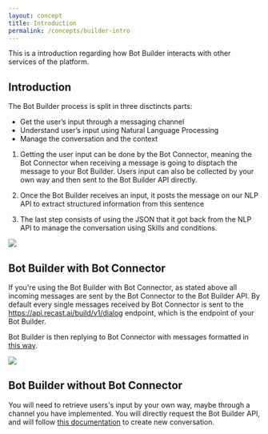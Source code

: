 ```yaml
---
layout: concept
title: Introduction
permalink: /concepts/builder-intro
---
```


This is a introduction regarding how Bot Builder interacts with other services of the platform.

## Introduction

The Bot Builder process is split in three disctincts parts:
- Get the user’s input through a messaging channel
- Understand user’s input using Natural Language Processing
- Manage the conversation and the context

1) Getting the user input can be done by the Bot Connector, meaning the Bot Connector when receiving a message is going to disptach the message to your Bot Builder. Users input can also be collected by your own way and then sent to the Bot Builder API directly.

2) Once the Bot Builder receives an input, it posts the message on our NLP API to extract structured information from this sentence

3) The last step consists of using the JSON that it got back from the NLP API to manage the conversation using Skills and conditions.

<img class='custom' src='https://cdn.recast.ai/man/bot-builder/bot-builder-01.png'>

## Bot Builder with Bot Connector

If you're using the Bot Builder with Bot Connector, as stated above all incoming messages are sent by the Bot Connector to the Bot Builder API. By default every single messages received by Bot Connector is sent to the https://api.recast.ai/build/v1/dialog endpoint, which is the endpoint of your Bot Builder.

Bot Builder is then replying to Bot Connector with messages formatted in [this way](https://recast.ai/docs/concepts/structured-messages).

<img class='custom' src='https://cdn.recast.ai/man/bot-builder/bc-bb-01.png'>

## Bot Builder without Bot Connector

You will need to retrieve users's input by your own way, maybe through a channel you have implemented. You will directly request the Bot Builder API, and will follow [this documentation](https://recast.ai/docs/api-reference/#dialog-endpoints) to create new conversation.


